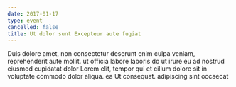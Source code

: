 ```yaml
---
date: 2017-01-17
type: event
cancelled: false
title: Ut dolor sunt Excepteur aute fugiat
---
```

Duis dolore amet, non consectetur deserunt enim culpa veniam, reprehenderit aute mollit. ut officia labore laboris do ut irure eu ad nostrud eiusmod cupidatat dolor Lorem elit, tempor qui et cillum dolore sit in voluptate commodo dolor aliqua. ea Ut consequat. adipiscing sint occaecat